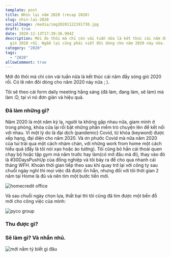 ```yaml
---
template: post
title: Nhìn lại năm 2020 (recap 2020)
slug: nhin-lai-2020
socialImage: /media/img20201122191730.jpg
draft: true
date: 2020-12-13T17:39:36.994Z
description: Mới đo thôi mà chỉ còn vài tuần nữa là kết thúc cái năm đầy sóng
  gió 2020 rồi. Ngẩm lại cũng phải viết đôi dòng cho năm 2020 này nữa...
category: "2020"
tags:
  - "2020"
allowComment: true
---
```

Mới đó thôi mà chỉ còn vài tuần nữa là kết thúc cái năm đầy sóng gió 2020 rồi. Có lẽ nên đôi dòng cho năm 2020 này nữa ; ).

Tôi sẽ theo cái form daily meeting hằng sáng (đã làm, đang làm, sẽ làm) mà làm :D, tại vì nó đơn giản và hiệu quả.

### Đã làm những gì?

Năm 2020 là một năm kỳ lạ, người ta không gặp nhau nữa, giam mình ở trong phòng, khóa cửa lại rồi bật những phần mềm trò chuyện lên để kết nối với nhau. Vì một lý do là đại dịch (pandemic) Covid, từ khóa (keyword) được xếp hạng, đại diện cho năm 2020. Và ơn phước Covid mà nữa năm 2020 của tui trải qua một cách nhàm chán, với những work from home một cách hiểu quả (đấy là tôi nói xạo hoặc ảo tưởng). Tôi cũng bỏ hẳn cái thoái quen chạy bộ hoặc tập gym mà năm trước hay làm(có mở đâu mà đi), thay vào đó là #30DaysPushUp của đồng nghiệp và tôi bày ra để cho qua nhanh cái tháng WFH. Khoản thời gian tiếp theo sau khi quay trở lại với công ty sau chuổi ngày nghỉ thì mọi việc đã được ổn hẳn, nhưng đối với tôi thời gian 2 năm tại Home là đủ và nên tìm một bước tiến mới. 

![homecredit office](/media/img_0826.jpeg "homecredit office")

 Và sau chuỗi ngày chọn lựa, thất bại thì tôi cũng đã tìm được một bến đỗ mới cho công việc của mình:

![pyco group](/media/img20201128073726.jpg "pyco group")



### Thu được gì?

### Sẽ làm gì? Và nhắn nhủ.

![mới nằm tý biết gì đâu](/media/img_1021.jpg "mới nằm tý biết gì đâu")